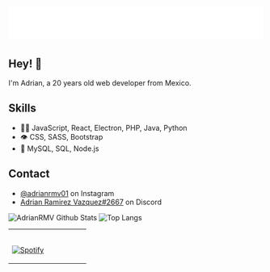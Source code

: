 <h1 align="center">
  <img src="https://raw.githubusercontent.com/AdrianRMV/AdrianRMV/master/name.svg" alt="Adrian Ramirez" />
</h1>

## Hey! 👋
I'm Adrian, a 20 years old web developer from Mexico.


## Skills
- 👨‍💻 JavaScript, React, Electron, PHP, Java, Python
- 👁️ CSS, SASS, Bootstrap
- 💽 MySQL, SQL, Node.js

## Contact
- [@adrianrmv01](https://www.instagram.com/adrianrmv01/) on Instagram
- [Adrian Ramirez Vazquez#2667](./) on Discord

![AdrianRMV Github Stats](https://github-readme-stats.vercel.app/api?username=AdrianRMV&count_private=true&show_icons=true&include_all_commits=true)
![Top Langs](https://github-readme-stats.vercel.app/api/top-langs/?username=AdrianRMV&hide=TeX&layout=compact)

<table width="100%"> 
  <tr>
  <td width="50%">

&nbsp; <br> [![Spotify](https://novatorem.vercel.app/api/spotify?background_color=0d1117&border_color=ffffff)](https://open.spotify.com/user/thelawx1)

  </td>
</table>
